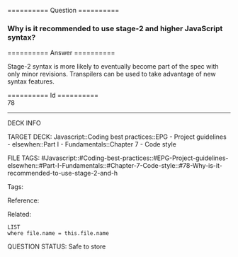 ========== Question ==========  

### Why is it recommended to use stage-2 and higher JavaScript syntax?  

========== Answer ==========  

Stage-2 syntax is more likely to eventually become part of the spec with only minor revisions. Transpilers can be used to take advantage of new syntax features.

========== Id ==========  
78

---

DECK INFO

TARGET DECK: Javascript::Coding best practices::EPG - Project guidelines - elsewhen::Part I - Fundamentals::Chapter 7 - Code style

FILE TAGS: #Javascript::#Coding-best-practices::#EPG-Project-guidelines-elsewhen::#Part-I-Fundamentals::#Chapter-7-Code-style::#78-Why-is-it-recommended-to-use-stage-2-and-h

Tags:

Reference:

Related:

```dataview
LIST
where file.name = this.file.name
```

QUESTION STATUS: Safe to store
